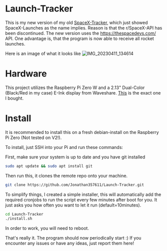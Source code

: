 # Launch-Tracker

This is my new version of my old [SpaceX-Tracker](https://github.com/Jonathan357611/SpaceX-Launch-Tracker), which just showed SpaceX-Launches as the name implies. Reason is that the r/SpaceX-API has been discontinued.
The new version uses the https://thespacedevs.com/ API. One advantage is, that the program is now able to receive all rocket launches.

Here is an image of what it looks like
![IMG_20230411_134614](https://user-images.githubusercontent.com/63909127/231153512-ae863d13-a6f3-4a26-84c7-fb4e7c42f18b.jpg)

# Hardware

This project utilizes the Raspberry Pi Zero W and a 2.13" Dual-Color (Black/Red in my case) E-Ink display from Waveshare. [This](https://www.waveshare.com/2.13inch-e-paper-hat-b.htm) is the exact one I bought.

# Install

It is recommended to install this on a fresh debian-install on the Raspberry Pi Zero (Not tested on V2!).

To install, just SSH into your Pi and run these commands:

First, make sure your system is up to date and you have git installed

```bash
sudo apt update && sudo apt install git
```

Then run this, it clones the remote repo onto your machine.

```bash
git clone https://github.com/Jonathan357611/Launch-Tracker.git
```

To simplify things, I created a simple installer, this will automatically add the required cronjobs to run the script every few minutes after boot for you.
It just asks you how often you want to let it run (default=10minutes).

```bash
cd Launch-Tracker
./install.sh
```

In order to work, you will need to reboot.

That's really it. The program should now periodically start :)
If you encounter any issues or have any ideas, just report them here!
